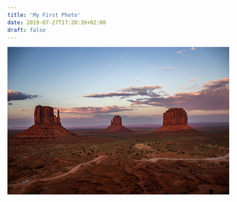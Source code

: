 ```yaml
---
title: 'My First Photo'
date: 2019-07-27T17:20:39+02:00
draft: false
---
```


![Monument Valley](/static/monument-valley.jpg)
